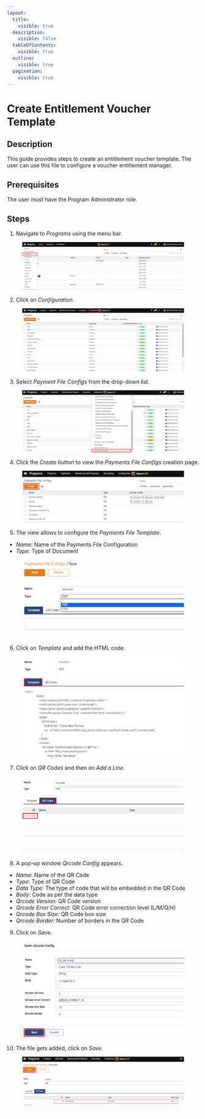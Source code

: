 ```yaml
---
layout:
  title:
    visible: true
  description:
    visible: false
  tableOfContents:
    visible: true
  outline:
    visible: true
  pagination:
    visible: true
---
```


# Create Entitlement Voucher Template

## Description

This guide provides steps to create an entitlement voucher template. The user can use this file to configure a voucher entitlement manager.

## Prerequisites

The user must have the Program Administrator role.

## Steps

1. Navigate to _Programs_ using the menu bar.

<figure><img src="../../../../.gitbook/assets/payment-file-program (1).png" alt=""><figcaption></figcaption></figure>

2. Click on _Configuration._

<figure><img src="../../../../.gitbook/assets/payment-file-conf.webp" alt=""><figcaption></figcaption></figure>

3. Select _Payment File Configs_ from the drop-down list.

<figure><img src="../../../../.gitbook/assets/payment-file-fonf-drop-down.PNG" alt=""><figcaption></figcaption></figure>

4. Click the _Create_ button to view the _Payments File Configs_ creation page.

<figure><img src="../../../../.gitbook/assets/create-paymeny-file-conf.PNG" alt=""><figcaption></figcaption></figure>

5. The view allows to configure the _Payments File Template_.

* _Name:_ Name of the Payments File Configuration
* _Type:_ Type of Document

<figure><img src="../../../../.gitbook/assets/payment-file-view-page (1).png" alt=""><figcaption></figcaption></figure>

6. Click on _Template_ and add the HTML code.

<figure><img src="../../../../.gitbook/assets/template-payment-file-conf.PNG" alt=""><figcaption></figcaption></figure>

7. Click on _QR Codes_ and then on _Add a Line._

<figure><img src="../../../../.gitbook/assets/payment-fileconf-qrcode-addline.PNG" alt=""><figcaption></figcaption></figure>

8. A pop-up window _Qrcode Config_ appears.

* _Name_: Name of the QR Code
* _Type_: Type of QR Code
* _Data Type_: The type of code that will be embedded in the QR Code
* _Body_: Code as per the data type
* _Qrcode Version:_ QR Code version
* _Qrcode Error Correct:_ QR Code error correction level (L/M/Q/H)
* _Qrcode Box Size:_ QR Code box size
* _Qrcode Border:_ Number of borders in the QR Code

9. Click on _Save_.

<figure><img src="../../../../.gitbook/assets/qr-code-template.PNG" alt=""><figcaption></figcaption></figure>

10. The file gets added, click on _Save_.

<figure><img src="../../../../.gitbook/assets/save-qrcode.PNG" alt=""><figcaption></figcaption></figure>
